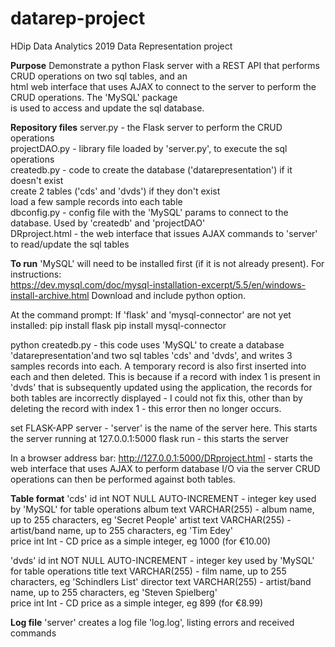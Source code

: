 # datarep-project
HDip Data Analytics 2019 Data Representation project   

**Purpose**
Demonstrate a python Flask server with a REST API that performs CRUD operations on two sql tables, and an   
html web interface that uses AJAX to connect to the server to perform the CRUD operations. The 'MySQL' package   
is used to access and update the sql database.

**Repository files**
server.py      - the Flask server to perform the CRUD operations  
projectDAO.py  - library file loaded by 'server.py', to execute the sql operations  
createdb.py    - code to create the database ('datarepresentation') if it doesn't exist  
                 create 2 tables ('cds' and 'dvds') if they don't exist  
                 load a few sample records into each table  
dbconfig.py    - config file with the 'MySQL' params to connect to the database. Used by 'createdb' and 'projectDAO'  
DRproject.html - the web interface that issues AJAX commands to 'server' to read/update the sql tables 

**To run**
'MySQL' will need to be installed first (if it is not already present). For instructions:  
https://dev.mysql.com/doc/mysql-installation-excerpt/5.5/en/windows-install-archive.html
Download and include python option.  

At the command prompt:
If 'flask' and 'mysql-connector' are not yet installed:
pip install flask
pip install mysql-connector

python createdb.py     - this code uses 'MySQL' to create a database 'datarepresentation'and two sql tables 'cds' and 
                         'dvds', and writes 3 samples records into each. A temporary record is also first inserted into each 
                         and then deleted. This is because if a record with index 1 is present in 'dvds' that is subsequently
                         updated using the application, the records for both tables are incorrectly displayed - I could not fix this, 
                         other than by deleting the record with index 1 - this error then no longer occurs.

set FLASK-APP server   - 'server' is the name of the server here. This starts the server running at 127.0.0.1:5000
flask run              - this starts the server

In a browser address bar:
http://127.0.0.1:5000/DRproject.html   - starts the web interface that uses AJAX to perform database I/O via the server
                                         CRUD operations can then be performed against both tables.
                                         
**Table format**
'cds'
   id       int     NOT NULL AUTO-INCREMENT    - integer key used by 'MySQL' for table operations
   album    text    VARCHAR(255)               - album name, up to 255 characters, eg 'Secret People'
   artist   text    VARCHAR(255)               - artist/band name, up to 255 characters, eg 'Tim Edey'   
   price    int     Int                        - CD price as a simple integer, eg 1000  (for €10.00)
   
'dvds'
   id       int     NOT NULL AUTO-INCREMENT    - integer key used by 'MySQL' for table operations
   title    text    VARCHAR(255)               - film name, up to 255 characters, eg 'Schindlers List'
   director text    VARCHAR(255)               - artist/band name, up to 255 characters, eg 'Steven Spielberg'   
   price    int     Int                        - CD price as a simple integer, eg 899  (for €8.99)   
   
**Log file**
'server' creates a log file 'log.log', listing errors and received commands
